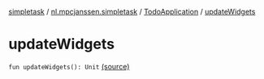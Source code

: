 [simpletask](../../index.md) / [nl.mpcjanssen.simpletask](../index.md) / [TodoApplication](index.md) / [updateWidgets](.)

# updateWidgets

`fun updateWidgets(): Unit` [(source)](https://github.com/mpcjanssen/simpletask-android/blob/master/src/main/java/nl/mpcjanssen/simpletask/TodoApplication.kt#L174)